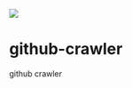 ![](https://github.com/what-want/github-crawler/workflows/Python%20application/badge.svg)
# github-crawler
github crawler

